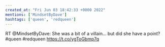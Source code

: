 ```yaml
---
created_at: "Fri Jun 03 18:42:33 +0000 2022"
mentions: ['MindsetByDave']
hashtags: ['queen', 'redqueen']
---
```


RT @MindsetByDave: She was a bit of a villain… but did she have a point? #queen #redqueen https://t.co/ygToGbmp7q